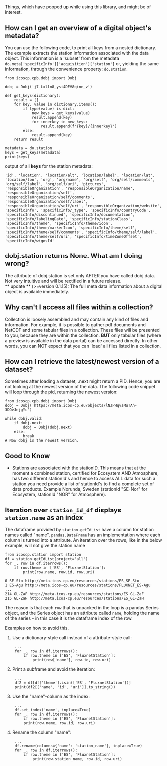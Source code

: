 #
Things, which have popped up while using this library, and might be of interest.

## How can I get an overview of a digital object's metadata?
You can use the following code, to print all keys from a nested dictionary. The example extracts the station
information associated with the data object. This information is a 'subset' from the metadata 
`do.meta['specificInfo']['acquisition']['station']` or, yielding the same information, through the convenience property:
`do.station`.
	
    from icoscp.cpb.dobj import Dobj

	dobj = Dobj('j7-Lxlln8_ysi4DEV8qine_v')
	
	def get_keys(dictionary):
		result = []
		for key, value in dictionary.items():
			if type(value) is dict:
				new_keys = get_keys(value)
				result.append(key)
				for innerkey in new_keys:
					result.append(f'{key}/{innerkey}')
			else:
				result.append(key)
		return result

	metadata = do.station
	keys = get_keys(metadata)
	print(keys)
	
output of all **keys** for the station metadata:

`
 'id',
 'location',
 'location/alt',
 'location/label',
 'location/lat',
 'location/lon',
 'org',
 'org/name',
 'org/self',
 'org/self/comments',
 'org/self/label',
 'org/self/uri',
 'pictures',
 'responsibleOrganization',
 'responsibleOrganization/name',
 'responsibleOrganization/self',
 'responsibleOrganization/self/comments',
 'responsibleOrganization/self/label',
 'responsibleOrganization/self/uri',
 'responsibleOrganization/website',
 'specificInfo',
 'specificInfo/_type',
 'specificInfo/countryCode',
 'specificInfo/discontinued',
 'specificInfo/documentation',
 'specificInfo/labelingDate',
 'specificInfo/stationClass',
 'specificInfo/theme',
 'specificInfo/theme/icon',
 'specificInfo/theme/markerIcon',
 'specificInfo/theme/self',
 'specificInfo/theme/self/comments',
 'specificInfo/theme/self/label',
 'specificInfo/theme/self/uri',
 'specificInfo/timeZoneOffset',
 'specificInfo/wigosId'
`

## dobj.station returns None. What am I doing wrong?
The attribute of dobj.station is set only AFTER you have called dobj.data. Not very intuitive and will be rectified in 
a future release.<br> 
** update ** (>=version 0.1.15): The full meta data information about a digital object is available immediately.

## Why can't I access all files within a collection?
Collection is loosely assembled and may contain any kind of files and information. For example, it is possible to 
gather pdf documents and NetCDF and some tabular files in a collection. These files will be presented to you, because 
they are within the collection. **BUT** only tabular files (where a preview is available in the data portal) can be 
accessed directly. In other words, you can NOT expect that you can 'load' all files listed in a collection.

## How can I retrieve the latest/newest version of a dataset?
Sometimes after loading a dataset, .next might return a PID. Hence, you are not looking at the newest version of the 
data. The following code snippet will loop through the pid, returning the newest version:
	
	from icoscp.cpb.dobj import Dobj
	dobj = Dobj('https://meta.icos-cp.eu/objects/lNJPHqvsMuTAh-3DOvJejgYc')
	
	while dobj.valid:
		if dobj.next:
			dobj = Dobj(dobj.next)
		else:
			break
	# Now dobj is the newest version.
	
## Good to Know

- Stations are associated with the stationID. This means that at the moment a combined station, certified for Ecosystem 
AND Atmosphere, has two different stationId's and hence to access ALL data for such a station you need provide a list of
stationId's to find a complete set of data products. Example Norunda, Sweden (stationId "SE-Nor" for Ecosystem, 
stationId "NOR" for Atmosphere).

## Iteration over `station_id_df` displays `station.name` as an index 
The dataframe provided by `station.getIdList` have a column for station names called "name", `pandas.DataFrame` has an 
implementation where each column is turned into a attribute. An iteration over the rows, like in the below example, will not 
give the station name

	from icoscp.station import station
    df = station.getIdList(project='all')
    for _, row in df.iterrows():
        if row.theme in ['ES', 'FluxnetStation']:
            print(row.name, row.id, row.uri)
	
	0 SE-Sto http://meta.icos-cp.eu/resources/stations/ES_SE-Sto
    1 ES-Agu http://meta.icos-cp.eu/resources/stations/FLUXNET_ES-Agu
    ...
    214 GL-ZaF http://meta.icos-cp.eu/resources/stations/ES_GL-ZaF
    215 GL-ZaH http://meta.icos-cp.eu/resources/stations/ES_GL-ZaH

The reason is that each `row` that is unpacked in the loop is a pandas Series object, and the Series object has an attribute 
called `name`, holding the name of the series - in this case it is the dataframe index of the row.

Examples on how to avoid this.

1. Use a dictionary-style call instead of a attribute-style call:

        ...
        for _, row in df.iterrows():
            if row.theme in ['ES', 'FluxnetStation']:
                print(row['name'], row.id, row.uri)
    

2. Print a subframe and avoid the iteration:

	    ...
	    df2 = df[df['theme'].isin(['ES', 'FluxnetStation'])]
	    print(df2[['name', 'id', 'uri']].to_string())
	

3. Use the "name"-column as the index:
	    
		...
		df.set_index('name', inplace=True)
	    for _, row in df.iterrows():
	        if row.theme in ['ES', 'FluxnetStation']:
            print(row.name, row.id, row.uri)

4. Rename the column "name":

        ...
		df.rename(columns={'name': 'station_name'}, inplace=True)
        for _, row in df.iterrows():
            if row.theme in ['ES', 'FluxnetStation']:
                print(row.station_name, row.id, row.uri)
